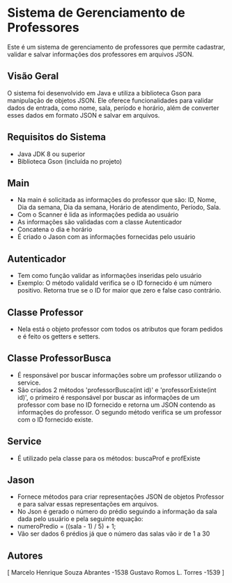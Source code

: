 # Sistema de Gerenciamento de Professores

Este é um sistema de gerenciamento de professores que permite cadastrar, validar e salvar informações dos professores em arquivos JSON.

## Visão Geral

O sistema foi desenvolvido em Java e utiliza a biblioteca Gson para manipulação de objetos JSON. Ele oferece funcionalidades para validar dados de entrada, como nome, sala, período e horário, além de converter esses dados em formato JSON e salvar em arquivos.

## Requisitos do Sistema

- Java JDK 8 ou superior
- Biblioteca Gson (incluída no projeto)

## Main

- Na main é solicitada as informações do professor que são: ID, Nome, Dia da semana, Dia da semana, Horário de atendimento, Período, Sala.
- Com o Scanner é lida as informações pedida ao usuário
- As informações são validadas com a classe Autenticador
- Concatena o dia e horário
- É criado o Jason com as informações fornecidas pelo usuário

## Autenticador

- Tem como função validar as informações inseridas pelo usuário
- Exemplo: O método validaId verifica se o ID fornecido é um número positivo. Retorna true se o ID for maior que zero e false caso contrário.

## Classe Professor

- Nela está o objeto professor com todos os atributos que foram pedidos e é feito os getters e setters.

## Classe ProfessorBusca

- É responsável por buscar informações sobre um professor utilizando o service.
- São criados 2 métodos 'professorBusca(int id)' e 'professorExiste(int id)', o primeiro é responsável por buscar as informações de um professor com base no ID fornecido e retorna um JSON contendo as informações do professor. O segundo método verifica se um professor com o ID fornecido existe.

## Service

- É utilizado pela classe para os métodos: buscaProf e profExiste

## Jason

- Fornece métodos para criar representações JSON de objetos Professor e para salvar essas representações em arquivos.
- No Json é gerado o número do prédio seguindo a informação da sala dada pelo usuário e pela seguinte equação:
- numeroPredio = ((sala - 1) / 5) + 1;
- Vão ser dados 6 prédios já que o número das salas vão ir de 1 a 30

## Autores
[
Marcelo Henrique Souza Abrantes -1538
Gustavo Romos L. Torres -1539
]

